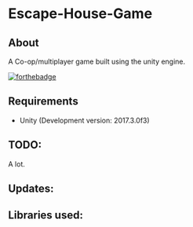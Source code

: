 # Escape-House-Game
## About
A Co-op/multiplayer game built using the unity engine. 

[![forthebadge](http://forthebadge.com/images/badges/made-with-c-sharp.svg)](http://forthebadge.com)

## Requirements
- Unity (Development version: 2017.3.0f3)

## TODO:
A lot.

## Updates:


## Libraries used:

